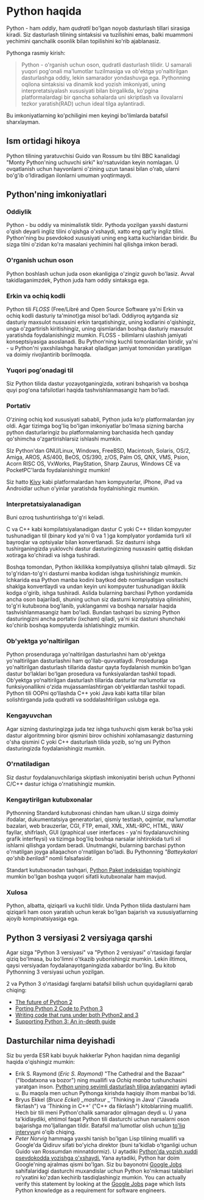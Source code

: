 # Python haqida

Python - ham _oddiy_, ham _qudratli_ bo'lgan noyob dasturlash tillari sirasiga kiradi.  Siz dasturlash tilining sintaksisi va tuzilishini emas, balki muammoni yechimini qanchalik osonlik bilan topilishini ko'rib ajablanasiz.

Pythonga rasmiy kirish:

> Python - o'rganish uchun oson, qudratli dasturlash tilidir. U samarali yuqori pog'onali ma'lumotlar tuzilmasiga  va  ob'ektga yo'naltirilgan dasturlashga oddiy, lekin samarador yondashuvga ega. Pythonning oqilona sintaksisi va dinamik kod yozish imkoniyati, uning interpretatsiyalash xususiyati bilan birgalikda,  ko'pgina platformalardagi bir qancha sohalarda uni skriptlash va ilovalarni tezkor yaratish\(RAD\) uchun ideal tilga aylantiradi.

Bu imkoniyatlarning ko'pchiligini men keyingi bo'limlarda batafsil sharxlayman.

## Ism ortidagi hikoya

Python tilining yaratuvchisi Guido van Rossum bu tilni BBC kanalidagi "Monty Python'ning uchuvchi sirki" ko'rsatuvidan keyin nomlagan. U ovqatlanish uchun hayvonlarni o'zining uzun tanasi bilan o'rab, ularni bo'g'ib o'ldiradigan ilonlarni umuman yoqtirmaydi.

## Python'ning imkoniyatlari

### Oddiylik

Python - bu oddiy va minimalistik tildir. Pythoda yozilgan yaxshi dasturni o'qish deyarli ingliz tilini o'qishga o'xshaydi, xatto eng qat'iy ingliz tilini.  Python'ning bu psevdokod xususiyati uning eng katta kuchlaridan biridir. Bu sizga tilni o'zidan ko'ra masalani yechimini hal qilishga imkon beradi.

### O'rganish uchun oson

Python boshlash uchun juda oson ekanligiga o'zingiz guvoh bo'lasiz. Avval takidlaganimzdek,  Python juda ham oddiy sintaksga ega.

### Erkin va ochiq kodli

Python tili  _FLOSS_ \(Free/Libré and Open Source Software ya'ni Erkin va ochiq kodli dasturiy ta'minot\)ga misol bo'ladi. Oddiyroq aytganda siz dasturiy maxsulot nusxasini erkin tarqatishingiz, uning kodlarini o'qishingiz, unga o'zgartirish kiritishingiz, uning qismlaridan boshqa dasturiy maxsulot yaratishda foydalanishingiz mumkin.  FLOSS - bilimlarni ulashish jamiyati konseptsiyasiga asoslanadi.  Bu Pythonʻning kuchli tomonlaridan biridir, ya'ni   - u Python'ni yaxshilashga harakat qiladigan jamiyat tomonidan yaratilgan va doimiy rivojlantirib borilmoqda.

### Yuqori pogʻonadagi til

Siz Python tilida dastur yozayotganingizda, xotirani bshqarish va boshqa quyi pogʻona tafsilotlari haqida tashvishlanmasangiz ham boʻladi.

### Portativ

Oʻzining ochiq kod xususiyati sababli, Python juda koʻp platformalardan joy oldi. Agar tizimga bog'liq bo'lgan imkoniyatlar bo'lmasa sizning barcha python dasturlaringiz bu platformalarning barchasida hech qanday qo'shimcha o'zgartirishlarsiz  ishlashi mumkin.

SIz Python'dan GNU/Linux, Windows, FreeBSD, Macintosh, Solaris, OS/2, Amiga, AROS, AS/400, BeOS, OS/390, z/OS, Palm OS, QNX, VMS, Psion, Acorn RISC OS, VxWorks, PlayStation, Sharp Zaurus, Windows CE va PocketPC'larda foydalanishingiz mumkin!

Siz hatto [Kivy](https://kivy.org/) kabi platformalardan ham kompyuterlar, iPhone, iPad va Androidlar uchun o'yinlar yaratishda foydalnishingiz mumkin.

### Interpretatsiyalanadigan

Buni ozroq tushuntirishga to'g'ri keladi.

C va C++ kabi kompilatsiyalanadigan dastur C yoki C++ tilidan kompyuter tushunadigan til \(binary kod ya'ni 0 va 1 \)ga komplyator yordamida turli xil bayroqlar va optsiyalar bilan konvertlanadi. Siz dasturni ishga tushirganingizda yuklovchi dastur dasturingizning nusxasini qattiq diskdan xotiraga ko'chiradi va ishga tushiradi.

Boshqa tomondan, Python ikkilikka kompilyatsiya qilishni talab qilmaydi. Siz to'g'ridan-to'g'ri dasturni manba kodidan ishga tushirishingiz mumkin. Ichkarida esa Python  manba kodini baytkod deb nomlanadigan vositachi shaklga konvertlaydi va undan keyin uni kompyuter tushunadigan ikkilik kodga o'girib, ishga tushiradi. Aslida bularning barchasi Python yordamida ancha oson bajariladi, shuning uchun siz dasturni komplyatsiya qilinishini, to'g'ri kutubxona bog'lanib, yuklanganmi va boshqa narsalar haqida tashvishlanmasangiz ham bo'ladi. Bundan tashqari bu sizning Python dasturingizni ancha portativ \(ixcham\) qiladi, ya'ni siz dastuni shunchaki ko'chirib boshqa kompyuterda ishlatishingiz mumkin.

### Ob'yektga yo'naltirilgan

Python prosenduraga yo'naltirilgan dasturlashni ham ob'yektga yo'naltirilgan dasturlashni ham qo'llab-quvvatlaydi. Proseduraga yo'naltirilgan dasturlash tillarida dastur qayta foydalanish mumkin boʻlgan dastur boʻlaklari boʻlgan prosedura va funksiyalardan tashkil topadi.  Obʻyektga yoʻnaltirilgan dasturlash tillarida dasturlar maʻlumotlar va funksiyonallikni oʻzida mujassamlashtirgan obʻyektlardan tashkil topadi. Python tili OOPni qoʻllashda C++ yoki Java kabi katta tillar bilan solishtirganda juda qudratli va soddalashtirilgan uslubga ega.

### Kengayuvchan

Agar sizning dasturingizga juda tez ishga tushuvchi qism kerak bo'lsa yoki dastur algoritmning biror qismini birov ochishini xohlamasangiz dasturning o'sha qismini C yoki C++ dasturlash tilida yozib, so'ng uni Python dasturingizda foydalanishingiz mumkin.

### O'rnatiladigan

Siz dastur foydalanuvchilariga skiptlash imkoniyatini berish uchun Pythonni  C/C++ dastur ichiga o'rnatishingiz mumkin.

### Kengaytirilgan kutubxonalar

Pythonning Standard kutubxonasi chindan ham ulkan.U sizga  doimiy ifodalar, dukumentatsiya generatorlari, qismiy testlash, oqimlar, ma'lumotlar bazalari, web brauzerlar, CGI, FTP, email, XML, XML-RPC, HTML, WAV fayllar, shifrlash, GUI \(graphical user interfaces - ya'ni foydalanuvchining grafik interfeysi\) va tizimga bog'liq boshqa narsalar ishtirokida turli xil ishlarni qilishga yordam beradi.  Unutmangki, bularning barchasi python o'rnatilgan joyga allaqachon o'rnatilgan bo'ladi.  Bu Pythonning _"Batteykalari qo'shib beriladi"_ nomli falsafasidir.

Standart kutubxonadan tashqari, [Python Paket indeksidan](http://pypi.python.org/pypi) topishingiz mumkin bo'lgan boshqa yuqori sifatli kutubxonalar ham mavjud.

### Xulosa

Python, albatta, qiziqarli va kuchli tildir. Unda Python tilida dastularni ham qiziqarli ham oson yaratish uchun kerak bo'lgan bajarish va xususiyatlarning ajoyib kompinatsiyasiga ega.

## Python 3 versiyasi 2 versiyaga qarshi

Agar sizga "Python 3 versiyasi" va "Python 2 versiyasi" o'rtasidagi  farqlar qiziq bo'lmasa, bu bo'limni o'tkazib yuborishingiz mumkin. Lekin iltimos, qaysi versiyadan foydalanayotganingizda xabardor bo'ling. Bu kitob Pythonning 3 versiyasi uchun yozilgan.

2 va Python 3 o'rtasidagi farqlarni batafsil bilish uchun quyidagilarni qarab chiqing:

* [The future of Python 2](http://lwn.net/Articles/547191/)
* [Porting Python 2 Code to Python 3](https://docs.python.org/3/howto/pyporting.html)
* [Writing code that runs under both Python2 and 3](https://wiki.python.org/moin/PortingToPy3k/BilingualQuickRef)
* [Supporting Python 3: An in-depth guide](http://python3porting.com)

## Dasturchilar nima deyishadi

Siz bu yerda ESR kabi buyuk hakkerlar Pyhon haqidan nima deganligi haqida o'qishingiz mumkin:

* Erik S. Raymond \(_Eric S. Raymond\)_  "The Cathedral and the Bazaar"\("Ibodatxona va bozor"\) ning muallifi va _Ochiq manba_ tushunchasini yaratgan inson. [Python uning sevimli dasturlash tiliga aylanganini](http://www.python.org/about/success/esr/) aytadi u.   Bu maqola men uchun Pythonga kirishda haqiqiy ilhom manbai bo'ldi. 
* Bryus Ekkel \(_Bruce Eckel\) \_mashxur_ \_ 'Thinking in Java' \("Javada fikrlash"\) va 'Thinking in C++' \("C++ da fikrlash"\) kitoblarining muallifi. Hech bir tili meni Python'chalik samarador qilmagan deydi u.  U yana ta'kidlaydiki, ehtimol faqat Python tili dasturchi uchun narsalarni oson bajarishga mo'ljallangan tildir. Batafsil ma'lumotlar olish uchun [to'liq intervyu](http://www.artima.com/intv/aboutme.html)ni o'qib chiqing.  
* _Peter Norvig_ hammaga yaxshi tanish bo'lgan Lisp tilining muallifi va Google'da Qidiruv sifati bo'yicha direktor \(buni ta'kidlab o'tganligi uchun Guido van Rossumdan minnatdormiz\). U aytadiki [Python'da yozish xuddi psevdokodda yozishga o'xshaydi.](https://news.ycombinator.com/item?id=1803815) Yana aytadiki, Python har doim Google'ning ajralmas qismi bo'lgan. Siz bu bayonotni [Google Jobs](http://www.google.com/jobs/index.html) sahifalaridagi dasturchi muxandislar uchun Python ko'nikmasi talabilari ro'yxatini  ko'zdan kechirib tasdiqlashingiz mumkin. You can actually verify this statement by looking at the [Google Jobs](http://www.google.com/jobs/index.html) page which lists Python knowledge as a requirement for software engineers.



